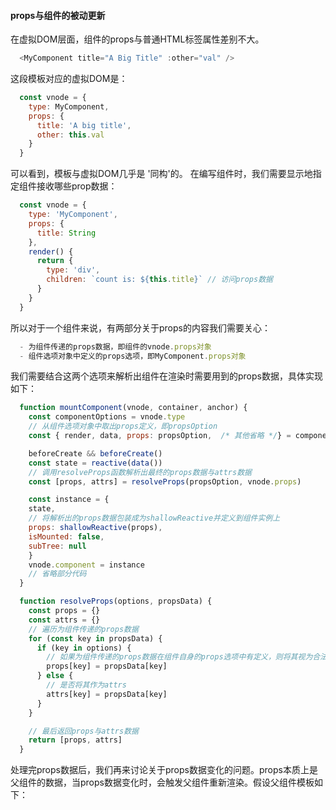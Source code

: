 #### props与组件的被动更新

在虚拟DOM层面，组件的props与普通HTML标签属性差别不大。

```js
  <MyComponent title="A Big Title" :other="val" />
```

这段模板对应的虚拟DOM是：

```js
  const vnode = {
    type: MyComponent,
    props: {
      title: 'A big title',
      other: this.val
    }
  }
```

可以看到，模板与虚拟DOM几乎是 '同构'的。 在编写组件时，我们需要显示地指定组件接收哪些prop数据：

```js
  const vnode = {
    type: 'MyComponent',
    props: {
      title: String
    },
    render() {
      return {
        type: 'div',
        children: `count is: ${this.title}` // 访问props数据
      }
    }
  }
```

所以对于一个组件来说，有两部分关于props的内容我们需要关心：

```js
  - 为组件传递的props数据，即组件的vnode.props对象
  - 组件选项对象中定义的props选项，即MyComponent.props对象
```

我们需要结合这两个选项来解析出组件在渲染时需要用到的props数据，具体实现如下：

```js
  function mountComponent(vnode, container, anchor) {
    const componentOptions = vnode.type
    // 从组件选项对象中取出props定义，即propsOption
    const { render, data, props: propsOption,  /* 其他省略 */} = componentOptions

    beforeCreate && beforeCreate()
    const state = reactive(data())
    // 调用resolveProps函数解析出最终的props数据与attrs数据 
    const [props, attrs] = resolveProps(propsOption, vnode.props)

    const instance = {
    state,
    // 将解析出的props数据包装成为shallowReactive并定义到组件实例上
    props: shallowReactive(props),
    isMounted: false,
    subTree: null
    }
    vnode.component = instance
    // 省略部分代码
  }

  function resolveProps(options, propsData) {
    const props = {}
    const attrs = {}
    // 遍历为组件传递的props数据
    for (const key in propsData) {
      if (key in options) {
        // 如果为组件传递的props数据在组件自身的props选项中有定义，则将其视为合法的props
        props[key] = propsData[key]
      } else {
        // 是否将其作为attrs
        attrs[key] = propsData[key]
      }
    }

    // 最后返回props与attrs数据
    return [props, attrs]
  }
```

处理完props数据后，我们再来讨论关于props数据变化的问题。props本质上是父组件的数据，当props数据变化时，会触发父组件重新渲染。假设父组件模板如下：
